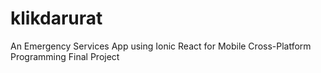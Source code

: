 # klikdarurat
An Emergency Services App using Ionic React for Mobile Cross-Platform Programming Final Project
